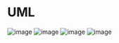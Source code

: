 # UML
![image](https://user-images.githubusercontent.com/40003490/170882400-0d396777-e371-4f39-b749-d3a5d6cfd69b.png)
![image](https://user-images.githubusercontent.com/40003490/170882423-7a84dddd-a1ac-4489-a324-86bfe17a49e8.png)
![image](https://user-images.githubusercontent.com/40003490/170882439-6579b521-4639-4b6e-be5c-3685621259dd.png)
![image](https://user-images.githubusercontent.com/40003490/170882459-b017c8a4-2c42-49cf-b24e-7829f841a907.png)
